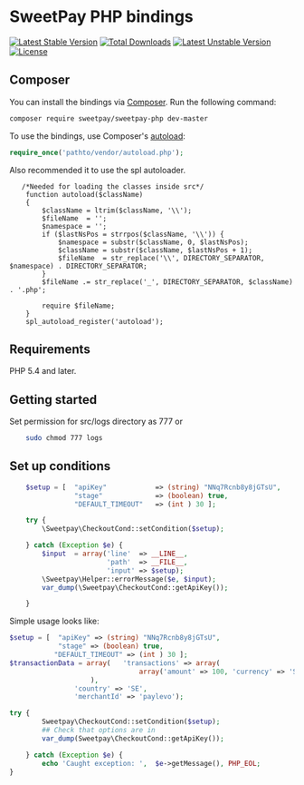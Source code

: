 # SweetPay PHP bindings

[![Latest Stable Version](https://poser.pugx.org/sweetpay/sweetpay-php/v/stable)](https://packagist.org/packages/sweetpay/sweetpay-php)
[![Total Downloads](https://poser.pugx.org/sweetpay/sweetpay-php/downloads)](https://packagist.org/packages/sweetpay/sweetpay-php)
[![Latest Unstable Version](https://poser.pugx.org/sweetpay/sweetpay-php/v/unstable)](https://packagist.org/packages/sweetpay/sweetpay-php)
[![License](https://poser.pugx.org/sweetpay/sweetpay-php/license)](https://packagist.org/packages/sweetpay/sweetpay-php)
## Composer

You can install the bindings via [Composer](http://getcomposer.org/). Run the following command:

```bash
composer require sweetpay/sweetpay-php dev-master
```

To use the bindings, use Composer's [autoload](https://getcomposer.org/doc/00-intro.md#autoloading):

```php
require_once('pathto/vendor/autoload.php');
```
Also recommended it to use the spl autoloader.

```
   /*Needed for loading the classes inside src*/
	function autoload($className)
	{
		$className = ltrim($className, '\\');
		$fileName  = '';
		$namespace = '';
		if ($lastNsPos = strrpos($className, '\\')) {
			$namespace = substr($className, 0, $lastNsPos);
			$className = substr($className, $lastNsPos + 1);
			$fileName  = str_replace('\\', DIRECTORY_SEPARATOR, $namespace) . DIRECTORY_SEPARATOR;
		}
		$fileName .= str_replace('_', DIRECTORY_SEPARATOR, $className) . '.php';

		require $fileName;
	}
	spl_autoload_register('autoload');

```
## Requirements

PHP 5.4 and later.

## Getting started
Set permission for src/logs directory as 777 or
```bash
    sudo chmod 777 logs
```

## Set up conditions 
```php
    $setup = [  "apiKey"            => (string) "NNq7Rcnb8y8jGTsU",
                "stage"             => (boolean) true,
                "DEFAULT_TIMEOUT"   => (int ) 30 ];

	try {
		\Sweetpay\CheckoutCond::setCondition($setup);

	} catch (Exception $e) {
	    $input  = array('line'  => __LINE__,
                        'path'  => __FILE__,
                        'input' => $setup);
        \Sweetpay\Helper::errorMessage($e, $input);
        var_dump(\Sweetpay\CheckoutCond::getApiKey());

    }
```




Simple usage looks like:


```php
$setup = [  "apiKey" => (string) "NNq7Rcnb8y8jGTsU",
            "stage" => (boolean) true,
           "DEFAULT_TIMEOUT" => (int ) 30 ];
$transactionData = array(   'transactions' => array(
                                array('amount' => 100, 'currency' => 'SEK')
                    ),
                'country' => 'SE',
                'merchantId' => 'paylevo');

try {
        Sweetpay\CheckoutCond::setCondition($setup);
        ## Check that options are in
        var_dump(Sweetpay\CheckoutCond::getApiKey());

    } catch (Exception $e) {
        echo 'Caught exception: ',  $e->getMessage(), PHP_EOL;
}

```

